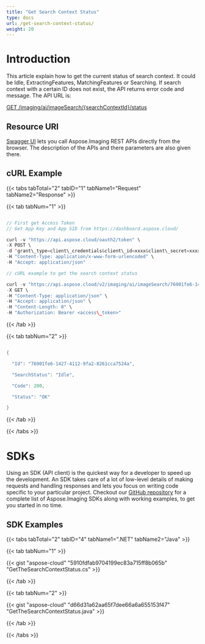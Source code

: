 ```yaml
---
title: "Get Search Context Status"
type: docs
url: /get-search-context-status/
weight: 20
---
```


# **Introduction**
This article explain how to get the current status of search context. It could be Idle, ExtractingFeatures, MatchingFeatures or Searching. If search context with a certain ID does not exist, the API returns error code and message. The API URL is:

[GET /imaging/ai/imageSearch/{searchContextId}/status](https://apireference.aspose.cloud/imaging/#/SearchContext/GetImageSearchStatus)
## **Resource URI**
[Swagger UI](https://apireference.aspose.cloud/imaging/#/SearchContext/GetImageSearchStatus) lets you call Aspose.Imaging REST APIs directly from the browser. The description of the APIs and there parameters are also given there.
## **cURL Example**
{{< tabs tabTotal="2" tabID="1" tabName1="Request" tabName2="Response" >}}

{{< tab tabNum="1" >}}

```java

// First get Access Token
// Get App Key and App SID from https://dashboard.aspose.cloud/

curl -v "https://api.aspose.cloud/oauth2/token" \
-X POST \
-d 'grant\_type=client\_credentials&client\_id=xxxx&client\_secret=xxxx' \
-H "Content-Type: application/x-www-form-urlencoded" \
-H "Accept: application/json"

// cURL example to get the search context status

curl -v "https://api.aspose.cloud/v2/imaging/ai/imageSearch/76901fe6-1427-4112-9fa2-8261cca7524a/status" \
-X GET \
-H "Content-Type: application/json" \
-H "Accept: application/json" \
-H "Content-Length: 0" \
-H "Authorization: Bearer <access\_token>"

```

{{< /tab >}}

{{< tab tabNum="2" >}}

```java

{

  "Id": "76901fe6-1427-4112-9fa2-8261cca7524a",

  "SearchStatus": "Idle",

  "Code": 200,

  "Status": "OK"

}

```

{{< /tab >}}

{{< /tabs >}}
# **SDKs**
Using an SDK (API client) is the quickest way for a developer to speed up the development. An SDK takes care of a lot of low-level details of making requests and handling responses and lets you focus on writing code specific to your particular project. Checkout our [GitHub repository](https://github.com/aspose-imaging-cloud) for a complete list of Aspose.Imaging SDKs along with working examples, to get you started in no time.
## **SDK Examples**
{{< tabs tabTotal="2" tabID="4" tabName1=".NET" tabName2="Java" >}}

{{< tab tabNum="1" >}}

{{< gist "aspose-cloud" "5910fdfab9704199ec83a715ff8b065b" "GetTheSearchContextStatus.cs" >}}

{{< /tab >}}

{{< tab tabNum="2" >}}

{{< gist "aspose-cloud" "d66d31a62aa65f7dee66a6a655153f47" "GetTheSearchContextStatus.java" >}}

{{< /tab >}}

{{< /tabs >}}
